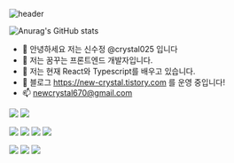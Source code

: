 ![header](https://capsule-render.vercel.app/api?type=waving&color=timeGradient&height=300&section=header&text=New%20Crystal&fontSize=90) 

![Anurag's GitHub stats](https://github-readme-stats.vercel.app/api?username=crystal025&show_icons=true&theme=radical)

- 👋 안녕하세요 저는 신수정 @crystal025 입니다 
- 👀 저는 꿈꾸는 프론트엔드 개발자입니다.
- 🌱 저는 현재 React와 Typescript를 배우고 있습니다.
- 💞️ 블로그 https://new-crystal.tistory.com 를 운영 중입니다!
- 📫 newcrystal670@gmail.com 
 
 

<img src="https://img.shields.io/badge/GitHub-181717?style=for-the-badge&logo=GitHb&logoColor=white"> <img src="https://img.shields.io/badge/GitHub Actions-2088FF?style=for-the-badge&logo=GitHub Actions&logoColor=white">

  <img src="https://img.shields.io/badge/javascript-F7DF1E?style=for-the-badge&logo=javascript&logoColor=black"> <img src="https://img.shields.io/badge/react-61DAFB?style=for-the-badge&logo=react&logoColor=black"> <img src="https://img.shields.io/badge/Redux-764ABC?style=for-the-badge&logo=Redux&logoColor=white"> <img src="https://img.shields.io/badge/styledcomponents-DB7093?style=for-the-badge&logo=styledcomponents&logoColor=white">
    
<img src="https://img.shields.io/badge/Amazon S3-569A31?style=for-the-badge&logo=Amazon S3&logoColor=white">  <img src="https://img.shields.io/badge/CloudFront-FF4F8B?style=for-the-badge&logo=CloudFront&logoColor=white">  <img src="https://img.shields.io/badge/Route 53-232F3E?style=for-the-badge&logo=Route 53&logoColor=white">  

